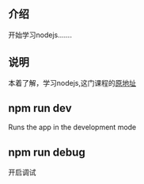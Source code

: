 ## 介绍
开始学习nodejs.......
## 说明
本着了解，学习nodejs,这门课程的[原地址](https://github.com/shuiseng/node-zhihu)

## npm run dev 
Runs the app in the development mode<br>
## npm run debug
开启调试